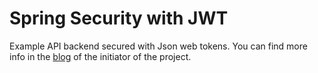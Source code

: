 # Spring Security with JWT

Example API backend secured with Json web tokens. You can find more info in the [blog](https://jakublesko.com/spring-security-with-jwt/) of the initiator of the project.
